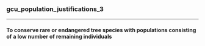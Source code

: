 ### gcu_population_justifications_3



------
#### To conserve rare or endangered tree species with populations consisting of a low number of remaining individuals
